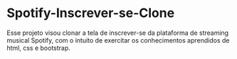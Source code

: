 # Spotify-Inscrever-se-Clone
Esse projeto visou clonar a tela de inscrever-se da plataforma de streaming musical Spotify, com o intuito de exercitar os conhecimentos aprendidos de html, css e bootstrap.
